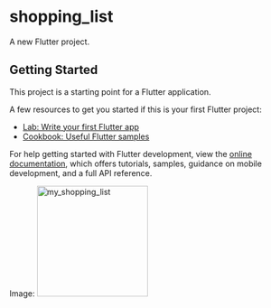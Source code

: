 # shopping_list

A new Flutter project.

## Getting Started

This project is a starting point for a Flutter application.

A few resources to get you started if this is your first Flutter project:

- [Lab: Write your first Flutter app](https://docs.flutter.dev/get-started/codelab)
- [Cookbook: Useful Flutter samples](https://docs.flutter.dev/cookbook)

For help getting started with Flutter development, view the
[online documentation](https://docs.flutter.dev/), which offers tutorials,
samples, guidance on mobile development, and a full API reference.

Image:
<img width="196" alt="my_shopping_list" src="https://github.com/kazihabiba201/shopping/assets/72264916/fb415a35-4b60-429c-bd24-732889686ce1">
